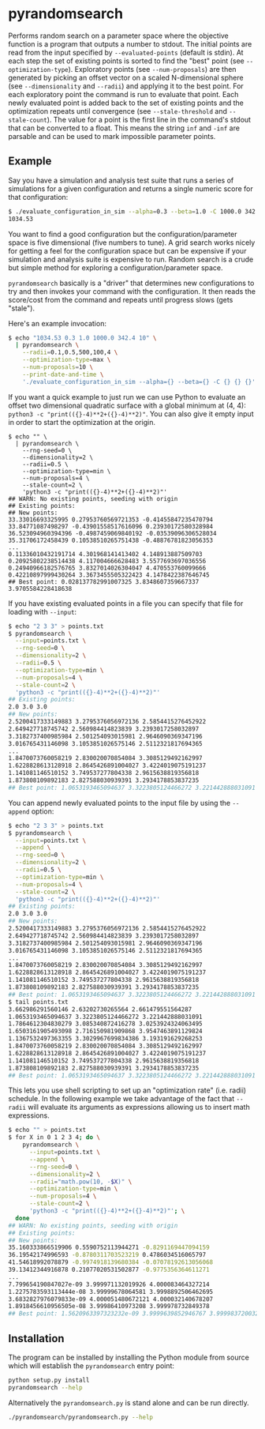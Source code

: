 # pyrandomsearch

Performs random search on a parameter space where the objective function is a program that outputs a number to stdout. The initial points are read from the input specified by `--evaluated-points` (default is stdin). At each step the set of existing points is sorted to find the "best" point (see `--optimization-type`). Exploratory points (see `--num-proposals`) are then generated by picking an offset vector on a scaled N-dimensional sphere (see `--dimensionality` and `--radii`) and applying it to the best point. For each exploratory point the command is run to evaluate that point. Each newly evaluated point is added back to the set of existing points and the optimization repeats until convergence (see `--stale-threshold` and `--stale-count`). The value for a point is the first line in the command's stdout that can be converted to a float. This means the string `inf` and `-inf` are parsable and can be used to mark impossible parameter points.

## Example

Say you have a simulation and analysis test suite that runs a series of simulations for a given configuration and returns a single numeric score for that configuration:

```sh
$ ./evaluate_configuration_in_sim --alpha=0.3 --beta=1.0 -C 1000.0 342.4 10
1034.53
```

You want to find a good configuration but the configuration/parameter space is five dimensional (five numbers to tune). A grid search works nicely for getting a feel for the configuration space but can be expensive if your simulation and analysis suite is expensive to run. Random search is a crude but simple method for exploring a configuration/parameter space.

`pyrandomsearch` basically is a "driver" that determines new configurations to try and then invokes your command with the configuration. It then reads the score/cost from the command and repeats until progress slows (gets "stale").

Here's an example invocation:

```sh
$ echo "1034.53 0.3 1.0 1000.0 342.4 10" \
  | pyrandomsearch \
    --radii=0.1,0.5,500,100,4 \
    --optimization-type=max \
    --num-proposals=10 \
    --print-date-and-time \
    './evaluate_configuration_in_sim --alpha={} --beta={} -C {} {} {}'
```

If you want a quick example to just run we can use Python to evaluate an offset two dimensional quadratic surface with a global minimum at (4, 4): `python3 -c "print(({}-4)**2+({}-4)**2)"`. You can also give it empty input in order to start the optimization at the origin.

```
$ echo "" \
  | pyrandomsearch \
    --rng-seed=0 \
    --dimensionality=2 \
    --radii=0.5 \
    --optimization-type=min \
    --num-proposals=4 \
    --stale-count=2 \
    'python3 -c "print(({}-4)**2+({}-4)**2)"'
## WARN: No existing points, seeding with origin
## Existing points:
## New points:
33.33016693325995 0.27953760569721353 -0.41455847235470794
33.84771087498297 -0.43901558517616096 0.23930172580328984
36.523094960394396 -0.4987459069840192 -0.03539096306528034
35.31706172458439 0.10538510265751438 -0.48876781823056353
...
0.11336010432191714 4.301968141413402 4.148913887509703
0.20925802238514438 4.117004666628483 3.5577693697036556
0.24940966182576765 3.8327014026304047 4.470553760099666
0.42210897999430264 3.3673455505322423 4.1478422387646745
## Best point: 0.028137782991007325 3.8348607359667337 3.9705584228418638
```

If you have existing evaluated points in a file you can specify that file for loading with `--input`:

```sh
$ echo "2 3 3" > points.txt
$ pyrandomsearch \
  --input=points.txt \
  --rng-seed=0 \
  --dimensionality=2 \
  --radii=0.5 \
  --optimization-type=min \
  --num-proposals=4 \
  --stale-count=2 \
  'python3 -c "print(({}-4)**2+({}-4)**2)"'
## Existing points:
2.0 3.0 3.0
## New points:
2.5200417333149883 3.2795376056972136 2.5854415276452922
2.649427718745742 2.560984414823839 3.2393017258032897
3.3182737400985984 2.501254093015981 2.9646090369347196
3.016765431146098 3.1053851026575146 2.5112321817694365
...
1.8470073760058219 2.830020070854084 3.3085129492162997
1.6228828613128918 2.8645426891004027 3.4224019075191237
1.141081146510152 3.749537277804338 2.9615638819356818
1.873808109892183 2.827588030939391 3.2934178853837235
## Best point: 1.0653193465094637 3.3223805124466272 3.221442888031091
```

You can append newly evaluated points to the input file by using the `--append` option:

```sh
$ echo "2 3 3" > points.txt
$ pyrandomsearch \
  --input=points.txt \
  --append \
  --rng-seed=0 \
  --dimensionality=2 \
  --radii=0.5 \
  --optimization-type=min \
  --num-proposals=4 \
  --stale-count=2 \
  'python3 -c "print(({}-4)**2+({}-4)**2)"'
## Existing points:
2.0 3.0 3.0
## New points:
2.5200417333149883 3.2795376056972136 2.5854415276452922
2.649427718745742 2.560984414823839 3.2393017258032897
3.3182737400985984 2.501254093015981 2.9646090369347196
3.016765431146098 3.1053851026575146 2.5112321817694365
...
1.8470073760058219 2.830020070854084 3.3085129492162997
1.6228828613128918 2.8645426891004027 3.4224019075191237
1.141081146510152 3.749537277804338 2.9615638819356818
1.873808109892183 2.827588030939391 3.2934178853837235
## Best point: 1.0653193465094637 3.3223805124466272 3.221442888031091
$ tail points.txt
3.662986291560146 2.63202730265564 2.661479551564287
1.0653193465094637 3.3223805124466272 3.221442888031091
1.7864612304830279 3.085340872416278 3.0253924324063495
1.6503161905493098 2.716150981909868 3.9547463891129824
1.1367532497363355 3.3029967699834386 3.193191629268253
1.8470073760058219 2.830020070854084 3.3085129492162997
1.6228828613128918 2.8645426891004027 3.4224019075191237
1.141081146510152 3.749537277804338 2.9615638819356818
1.873808109892183 2.827588030939391 3.2934178853837235
## Best point: 1.0653193465094637 3.3223805124466272 3.221442888031091
```

This lets you use shell scripting to set up an "optimization rate" (i.e. radii) schedule. In the following example we take advantage of the fact that `--radii` will evaluate its arguments as expressions allowing us to insert math expressions.

```sh
$ echo "" > points.txt
$ for X in 0 1 2 3 4; do \
    pyrandomsearch \
      --input=points.txt \
      --append \
      --rng-seed=0 \
      --dimensionality=2 \
      --radii="math.pow(10, -$X)" \
      --optimization-type=min \
      --num-proposals=4 \
      --stale-count=2 \
      'python3 -c "print(({}-4)**2+({}-4)**2)"'; \
  done
## WARN: No existing points, seeding with origin
## Existing points:
## New points:
35.160333866519906 0.5590752113944271 -0.8291169447094159
36.19542174996593 -0.8780311703523219 0.4786034516065797
41.54618992078879 -0.9974918139680384 -0.07078192613056068
39.13412344916878 0.21077020531502877 -0.9775356364611271
...
7.799654190847027e-09 3.999971132019926 4.000083464327214
1.2275783593113444e-08 3.99999678064581 3.9998892506462695
3.6832827976079833e-09 4.000051480672121 4.000032140678207
1.8918456610956505e-08 3.99986410973208 3.999978732849378
## Best point: 1.5620963397323232e-09 3.9999639852946767 3.999983720032549
```

## Installation

The program can be installed by installing the Python module from source which will establish the `pyrandomsearch` entry point:

```sh
python setup.py install
pyrandomsearch --help
```

Alternatively the `pyrandomsearch.py` is stand alone and can be run directly.

```sh
./pyrandomsearch/pyrandomsearch.py --help
```

